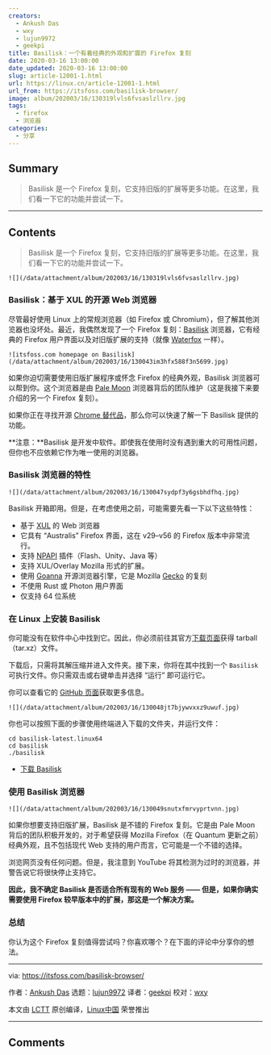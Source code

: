 ```yaml
---
creators:
  - Ankush Das
  - wxy
  - lujun9972
  - geekpi
title: Basilisk：一个有着经典的外观和扩展的 Firefox 复刻
date: 2020-03-16 13:00:00
date_updated: 2020-03-16 13:00:00
slug: article-12001-1.html
url: https://linux.cn/article-12001-1.html
url_from: https://itsfoss.com/basilisk-browser/
image: album/202003/16/130319lvls6fvsaslzllrv.jpg
tags:
  - firefox
  - 浏览器
categories:
  - 分享
---
```


## Summary

> Basilisk 是一个 Firefox 复刻，它支持旧版的扩展等更多功能。在这里，我们看一下它的功能并尝试一下。

***

<!-- more -->

## Contents

> 
> Basilisk 是一个 Firefox 复刻，它支持旧版的扩展等更多功能。在这里，我们看一下它的功能并尝试一下。
> 
> 
> 

`![](/data/attachment/album/202003/16/130319lvls6fvsaslzllrv.jpg)`

### Basilisk：基于 XUL 的开源 Web 浏览器

尽管最好使用 Linux 上的常规浏览器（如 Firefox 或 Chromium），但了解其他浏览器也没坏处。最近，我偶然发现了一个 Firefox 复刻：[Basilisk](https://www.basilisk-browser.org/) 浏览器，它有经典的 Firefox 用户界面以及对旧版扩展的支持（就像 [Waterfox](https://itsfoss.com/waterfox-browser/) 一样）。

`![itsfoss.com homepage on Basilisk](/data/attachment/album/202003/16/130043im3hfx588f3n5699.jpg)`

如果你迫切需要使用旧版扩展程序或怀念 Firefox 的经典外观，Basilisk 浏览器可以帮到你。这个浏览器是由 [Pale Moon](https://www.palemoon.org) 浏览器背后的团队维护（这是我接下来要介绍的另一个 Firefox 复刻）。

如果你正在寻找开源 [Chrome 替代品](https://itsfoss.com/open-source-browsers-linux/)，那么你可以快速了解一下 Basilisk 提供的功能。

**注意：**Basilisk 是开发中软件。即使我在使用时没有遇到重大的可用性问题，但你也不应依赖它作为唯一使用的浏览器。

### Basilisk 浏览器的特性

`![](/data/attachment/album/202003/16/130047sydpf3y6gsbhdfhq.jpg)`

Basilisk 开箱即用。但是，在考虑使用之前，可能需要先看一下以下这些特性：

* 基于 [XUL](https://developer.mozilla.org/en-US/docs/Archive/Mozilla/XUL) 的 Web 浏览器
* 它具有 “Australis” Firefox 界面，这在 v29–v56 的 Firefox 版本中非常流行。
* 支持 [NPAPI](https://wiki.mozilla.org/NPAPI) 插件（Flash、Unity、Java 等）
* 支持 XUL/Overlay Mozilla 形式的扩展。
* 使用 [Goanna](https://en.wikipedia.org/wiki/Goanna_(software)) 开源浏览器引擎，它是 Mozilla [Gecko](https://developer.mozilla.org/en-US/docs/Mozilla/Gecko) 的复刻
* 不使用 Rust 或 Photon 用户界面
* 仅支持 64 位系统

### 在 Linux 上安装 Basilisk

你可能没有在软件中心中找到它。因此，你必须前往其官方[下载页面](https://www.basilisk-browser.org/download.shtml)获得 tarball（tar.xz）文件。

下载后，只需将其解压缩并进入文件夹。接下来，你将在其中找到一个 `Basilisk` 可执行文件。你只需双击或右键单击并选择 “运行” 即可运行它。

你可以查看它的 [GitHub 页面](https://github.com/MoonchildProductions/Basilisk)获取更多信息。

`![](/data/attachment/album/202003/16/130048jt7bjywvxxz9uwuf.jpg)`

你也可以按照下面的步骤使用终端进入下载的文件夹，并运行文件：

```shell
cd basilisk-latest.linux64
cd basilisk
./basilisk
```

* [下载 Basilisk](https://www.basilisk-browser.org/)

### 使用 Basilisk 浏览器

`![](/data/attachment/album/202003/16/130049snutxfmrvyprtvnn.jpg)`

如果你想要支持旧版扩展，Basilisk 是不错的 Firefox 复刻。它是由 Pale Moon 背后的团队积极开发的，对于希望获得 Mozilla Firefox（在 Quantum 更新之前）经典外观，且不包括现代 Web 支持的用户而言，它可能是一个不错的选择。

浏览网页没有任何问题。但是，我注意到 YouTube 将其检测为过时的浏览器，并警告说它将很快停止支持它。

**因此，我不确定 Basilisk 是否适合所有现有的 Web 服务 —— 但是，如果你确实需要使用 Firefox 较早版本中的扩展，那这是一个解决方案。**

### 总结

你认为这个 Firefox 复刻值得尝试吗？你喜欢哪个？在下面的评论中分享你的想法。

---

via: <https://itsfoss.com/basilisk-browser/>

作者：[Ankush Das](https://itsfoss.com/author/ankush/) 选题：[lujun9972](https://github.com/lujun9972) 译者：[geekpi](https://github.com/geekpi) 校对：[wxy](https://github.com/wxy)

本文由 [LCTT](https://github.com/LCTT/TranslateProject) 原创编译，[Linux中国](https://linux.cn/) 荣誉推出

***

## Comments
